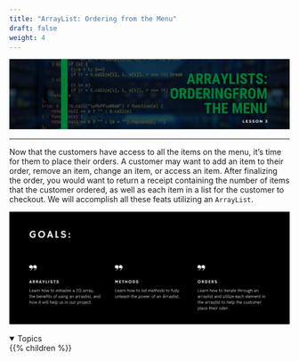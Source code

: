 ```yaml
---
title: "ArrayList: Ordering from the Menu"
draft: false
weight: 4
---
```


<!--<link rel="stylesheet" href="../../style.css">-->

![image](../img/listhead.png)
<hr>

Now that the customers have access to all the items on the menu, it’s time for them to place their orders. A customer may want to add an item to their order, remove an item, change an item, or access an item. After finalizing the order, you would want to return a receipt containing the number of items that the customer ordered, as well as each item in a list for the customer to checkout. We will accomplish all these feats utilizing an `ArrayList`.

![image](../img/listgoals.png)

<details open>
<summary>Topics</summary>
{{% children %}}
</details>